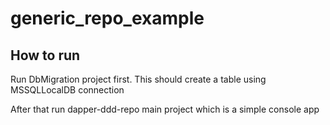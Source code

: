 # generic_repo_example

## How to run

Run DbMigration project first. This should create a table using MSSQLLocalDB connection

After that run dapper-ddd-repo main project which is a simple console app

